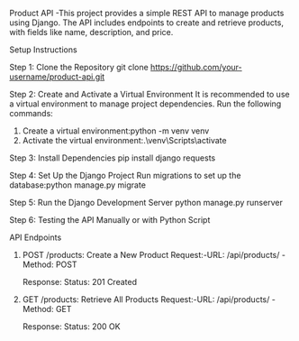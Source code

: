 Product API
-This project provides a simple REST API to manage products using Django. The API includes endpoints to create and retrieve products, with fields like name, description, and price.

Setup Instructions

Step 1: Clone the Repository
git clone https://github.com/your-username/product-api.git

Step 2: Create and Activate a Virtual Environment
It is recommended to use a virtual environment to manage project dependencies. Run the following commands:

1. Create a virtual environment:python -m venv venv
2. Activate the virtual environment:.\venv\Scripts\activate

Step 3: Install Dependencies
pip install django requests

Step 4: Set Up the Django Project
Run migrations to set up the database:python manage.py migrate

Step 5: Run the Django Development Server
python manage.py runserver

Step 6: Testing the API Manually or with Python Script

API Endpoints
1. POST /products: Create a New Product
    Request:-URL: /api/products/
            -Method: POST

    Response:
        Status: 201 Created

2. GET /products: Retrieve All Products
   Request:-URL: /api/products/
           -Method: GET

    Response:
        Status: 200 OK